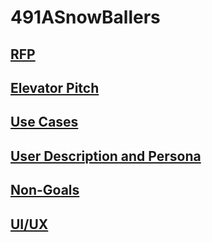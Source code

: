 # 491ASnowBallers

## [RFP](https://github.com/BlackSwiss/491ASnowBallers/blob/main/RFP.md)

## [Elevator Pitch](https://github.com/BlackSwiss/491ASnowBallers/blob/main/EleveatorPitch.md)

## [Use Cases](https://github.com/BlackSwiss/491ASnowBallers/blob/main/UseCases.md)

## [User Description and Persona](https://github.com/BlackSwiss/491ASnowBallers/blob/main/User%20Description%20and%20Person.md)

## [Non-Goals](https://github.com/BlackSwiss/491ASnowBallers/blob/main/NonGoals.md)

## [UI/UX](https://github.com/BlackSwiss/491ASnowBallers/blob/main/UI.md)
